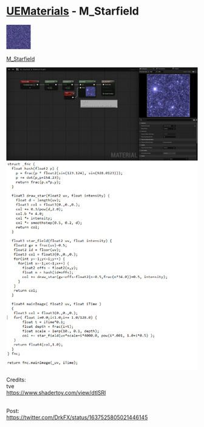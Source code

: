 # <a href="..">UEMaterials</a> - M_Starfield
<img src="M_Starfield_00.jpeg" width="64px" /><br/>

<a href="../M_Starfield.uasset">M_Starfield</a><br/>

<img src="M_Starfield_01.jpeg" width="640px" /><br/> 
<img src="M_Starfield_02.png" width="640px" /><br/>

Credits:<br/>
tve<br/>
<a href="https://www.shadertoy.com/view/dtlSRl">https://www.shadertoy.com/view/dtlSRl</a><br/>

<br/>
Post:<br/>
<a href="https://twitter.com/DrkFX/status/1637525805021446145">https://twitter.com/DrkFX/status/1637525805021446145</a><br/>